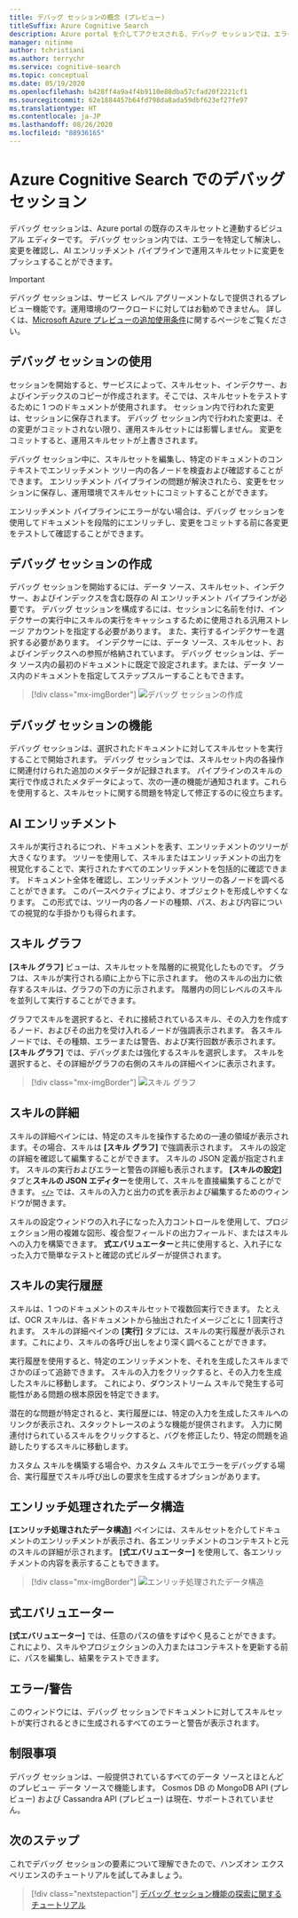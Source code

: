 ```yaml
---
title: デバッグ セッションの概念 (プレビュー)
titleSuffix: Azure Cognitive Search
description: Azure portal を介してアクセスされる、デバッグ セッションでは、エラーを特定して修正し、変更を確認し、AI エンリッチメント パイプラインでスキルセットに変更をプッシュできる環境などの IDE が提供されます。 デバッグ セッションはプレビュー段階です。
manager: nitinme
author: tchristiani
ms.author: terrychr
ms.service: cognitive-search
ms.topic: conceptual
ms.date: 05/19/2020
ms.openlocfilehash: b428ff4a9a4f4b9110e88dba57cfad20f2221cf1
ms.sourcegitcommit: 62e1884457b64fd798da8ada59dbf623ef27fe97
ms.translationtype: HT
ms.contentlocale: ja-JP
ms.lasthandoff: 08/26/2020
ms.locfileid: "88936165"
---
```

# <a name="debug-sessions-in-azure-cognitive-search"></a>Azure Cognitive Search でのデバッグ セッション

デバッグ セッションは、Azure portal の既存のスキルセットと連動するビジュアル エディターです。 デバッグ セッション内では、エラーを特定して解決し、変更を確認し、AI エンリッチメント パイプラインで運用スキルセットに変更をプッシュすることができます。

> [!Important]
> デバッグ セッションは、サービス レベル アグリーメントなしで提供されるプレビュー機能です。運用環境のワークロードに対してはお勧めできません。 詳しくは、[Microsoft Azure プレビューの追加使用条件](https://azure.microsoft.com/support/legal/preview-supplemental-terms/)に関するページをご覧ください。
>

## <a name="using-debug-sessions"></a>デバッグ セッションの使用

セッションを開始すると、サービスによって、スキルセット、インデクサー、およびインデックスのコピーが作成されます。そこでは、スキルセットをテストするために 1 つのドキュメントが使用されます。 セッション内で行われた変更は、セッションに保存されます。 デバッグ セッション内で行われた変更は、その変更がコミットされない限り、運用スキルセットには影響しません。 変更をコミットすると、運用スキルセットが上書きされます。

デバッグ セッション中に、スキルセットを編集し、特定のドキュメントのコンテキストでエンリッチメント ツリー内の各ノードを検査および確認することができます。 エンリッチメント パイプラインの問題が解決されたら、変更をセッションに保存し、運用環境でスキルセットにコミットすることができます。 

エンリッチメント パイプラインにエラーがない場合は、デバッグ セッションを使用してドキュメントを段階的にエンリッチし、変更をコミットする前に各変更をテストして確認することができます。

## <a name="creating-a-debug-session"></a>デバッグ セッションの作成

デバッグ セッションを開始するには、データ ソース、スキルセット、インデクサー、およびインデックスを含む既存の AI エンリッチメント パイプラインが必要です。 デバッグ セッションを構成するには、セッションに名前を付け、インデクサーの実行中にスキルの実行をキャッシュするために使用される汎用ストレージ アカウントを指定する必要があります。 また、実行するインデクサーを選択する必要があります。 インデクサーには、データ ソース、スキルセット、およびインデックスへの参照が格納されています。 デバッグ セッションは、データ ソース内の最初のドキュメントに既定で設定されます。または、データ ソース内のドキュメントを指定してステップスルーすることもできます。

> [!div class="mx-imgBorder"]
> ![デバッグ セッションの作成](media/cognitive-search-debug/debug-session-new.png)

## <a name="debug-session-features"></a>デバッグ セッションの機能

デバッグ セッションは、選択されたドキュメントに対してスキルセットを実行することで開始されます。 デバッグ セッションでは、スキルセット内の各操作に関連付けられた追加のメタデータが記録されます。 パイプラインのスキルの実行で作成されたメタデータによって、次の一連の機能が通知されます。これらを使用すると、スキルセットに関する問題を特定して修正するのに役立ちます。

## <a name="ai-enrichments"></a>AI エンリッチメント

スキルが実行されるにつれ、ドキュメントを表す、エンリッチメントのツリーが大きくなります。 ツリーを使用して、スキルまたはエンリッチメントの出力を視覚化することで、実行されたすべてのエンリッチメントを包括的に確認できます。 ドキュメント全体を確認し、エンリッチメント ツリーの各ノードを調べることができます。 このパースペクティブにより、オブジェクトを形成しやすくなります。 この形式では、ツリー内の各ノードの種類、パス、および内容についての視覚的な手掛かりも得られます。

## <a name="skill-graph"></a>スキル グラフ

**[スキル グラフ]** ビューは、スキルセットを階層的に視覚化したものです。 グラフは、スキルが実行される順に上から下に示されます。 他のスキルの出力に依存するスキルは、グラフの下の方に示されます。 階層内の同じレベルのスキルを並列して実行することができます。 

グラフでスキルを選択すると、それに接続されているスキル、その入力を作成するノード、およびその出力を受け入れるノードが強調表示されます。 各スキル ノードでは、その種類、エラーまたは警告、および実行回数が表示されます。 **[スキル グラフ]** では、デバッグまたは強化するスキルを選択します。 スキルを選択すると、その詳細がグラフの右側のスキルの詳細ペインに表示されます。

> [!div class="mx-imgBorder"]
> ![スキル グラフ](media/cognitive-search-debug/skills-graph.png)

## <a name="skill-details"></a>スキルの詳細

スキルの詳細ペインには、特定のスキルを操作するための一連の領域が表示されます。その場合、スキルは **[スキル グラフ]** で強調表示されます。 スキルの設定の詳細を確認して編集することができます。 スキルの JSON 定義が指定されます。 スキルの実行およびエラーと警告の詳細も表示されます。 **[スキルの設定]** タブと**スキルの JSON エディター**を使用して、スキルを直接編集することができます。 [`</>`](#expression-evaluator) では、スキルの入力と出力の式を表示および編集するためのウィンドウが開きます。

スキルの設定ウィンドウの入れ子になった入力コントロールを使用して、プロジェクション用の複雑な図形、複合型フィールドの出力フィールド、またはスキルへの入力を構築できます。 **式エバリュエーター**と共に使用すると、入れ子になった入力で簡単なテストと確認の式ビルダーが提供されます。

## <a name="skill-execution-history"></a>スキルの実行履歴

スキルは、1 つのドキュメントのスキルセットで複数回実行できます。 たとえば、OCR スキルは、各ドキュメントから抽出されたイメージごとに 1 回実行されます。 スキルの詳細ペインの **[実行]** タブには、スキルの実行履歴が表示されます。これにより、スキルの各呼び出しをより深く調べることができます。 

実行履歴を使用すると、特定のエンリッチメントを、それを生成したスキルまでさかのぼって追跡できます。 スキルの入力をクリックすると、その入力を生成したスキルに移動します。 これにより、ダウンストリーム スキルで発生する可能性がある問題の根本原因を特定できます。 

潜在的な問題が特定されると、実行履歴には、特定の入力を生成したスキルへのリンクが表示され、スタックトレースのような機能が提供されます。 入力に関連付けられているスキルをクリックすると、バグを修正したり、特定の問題を追跡したりするスキルに移動します。

カスタム スキルを構築する場合や、カスタム スキルでエラーをデバッグする場合、実行履歴でスキル呼び出しの要求を生成するオプションがあります。

## <a name="enriched-data-structure"></a>エンリッチ処理されたデータ構造

**[エンリッチ処理されたデータ構造]** ペインには、スキルセットを介してドキュメントのエンリッチメントが表示され、各エンリッチメントのコンテキストと元のスキルの詳細が示されます。 **[式エバリュエーター]** を使用して、各エンリッチメントの内容を表示することもできます。

> [!div class="mx-imgBorder"]
> ![エンリッチ処理されたデータ構造](media/cognitive-search-debug/enriched-data-structure-display.png)

## <a name="expression-evaluator"></a>式エバリュエーター

**[式エバリュエーター]** では、任意のパスの値をすばやく見ることができます。 これにより、スキルやプロジェクションの入力またはコンテキストを更新する前に、パスを編集し、結果をテストできます。

## <a name="errorswarnings"></a>エラー/警告

このウィンドウには、デバッグ セッションでドキュメントに対してスキルセットが実行されるときに生成されるすべてのエラーと警告が表示されます。

## <a name="limitations"></a>制限事項

デバッグ セッションは、一般提供されているすべてのデータ ソースとほとんどのプレビュー データ ソースで機能します。 Cosmos DB の MongoDB API (プレビュー) および Cassandra API (プレビュー) は現在、サポートされていません。

## <a name="next-steps"></a>次のステップ

これでデバッグ セッションの要素について理解できたので、ハンズオン エクスペリエンスのチュートリアルを試してみましょう。

> [!div class="nextstepaction"]
> [デバッグ セッション機能の探索に関するチュートリアル](./cognitive-search-tutorial-debug-sessions.md)